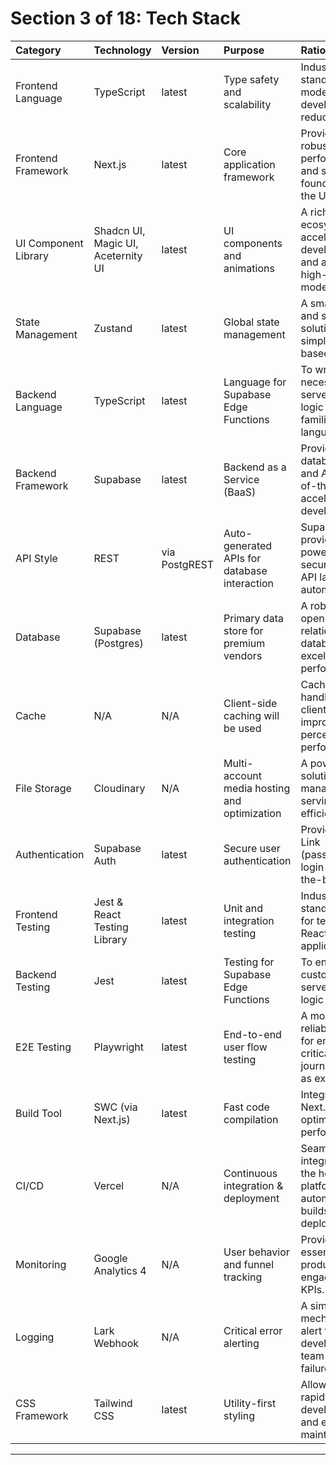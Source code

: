 # Section 3 of 18: Tech Stack

| Category | Technology | Version | Purpose | Rationale |
| :--- | :--- | :--- | :--- | :--- |
| Frontend Language | TypeScript | latest | Type safety and scalability | Industry standard for modern web development, reduces errors. |
| Frontend Framework | Next.js | latest | Core application framework | Provides a robust, performant, and scalable foundation for the UI. |
| UI Component Library | Shadcn UI, Magic UI, Aceternity UI | latest | UI components and animations | A rich ecosystem to accelerate development and achieve a high-quality, modern finish. |
| State Management | Zustand | latest | Global state management | A small, fast, and scalable solution with a simple hook-based API. |
| Backend Language | TypeScript | latest | Language for Supabase Edge Functions | To write any necessary server-side logic in a familiar language. |
| Backend Framework | Supabase | latest | Backend as a Service (BaaS) | Provides database, auth, and APIs out-of-the-box, accelerating development. |
| API Style | REST | via PostgREST | Auto-generated APIs for database interaction | Supabase provides a powerful and secure RESTful API layer automatically. |
| Database | Supabase (Postgres) | latest | Primary data store for premium vendors | A robust, open-source relational database with excellent performance. |
| Cache | N/A | N/A | Client-side caching will be used | Caching will be handled at the client level to improve perceived performance. |
| File Storage | Cloudinary | N/A | Multi-account media hosting and optimization | A powerful solution for managing and serving images efficiently. |
| Authentication | Supabase Auth | latest | Secure user authentication | Provides Magic Link (passwordless) login out-of-the-box. |
| Frontend Testing | Jest & React Testing Library | latest | Unit and integration testing | Industry-standard tools for testing React applications. |
| Backend Testing | Jest | latest | Testing for Supabase Edge Functions | To ensure any custom server-side logic is reliable. |
| E2E Testing | Playwright | latest | End-to-end user flow testing | A modern and reliable choice for ensuring critical user journeys work as expected. |
| Build Tool | SWC (via Next.js) | latest | Fast code compilation | Integrated into Next.js for optimal performance. |
| CI/CD | Vercel | N/A | Continuous integration & deployment | Seamlessly integrated with the hosting platform for automated builds and deploys. |
| Monitoring | Google Analytics 4 | N/A | User behavior and funnel tracking | Provides essential product engagement KPIs. |
| Logging | Lark Webhook | N/A | Critical error alerting | A simple mechanism to alert the development team of critical failures. |
| CSS Framework | Tailwind CSS | latest | Utility-first styling | Allows for rapid UI development and easy maintenance. |

---
